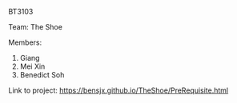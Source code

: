 BT3103

Team: The Shoe

Members:
1) Giang
2) Mei Xin
3) Benedict Soh

Link to project: https://bensjx.github.io/TheShoe/PreRequisite.html
